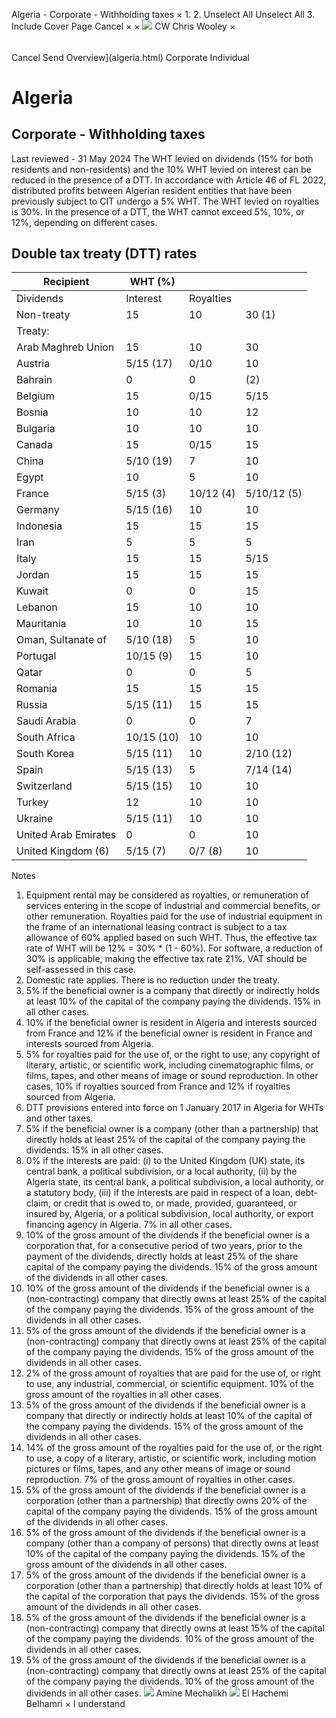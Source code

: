 Algeria - Corporate - Withholding taxes
×
1.
2.
Unselect All
Unselect All
3.
Include Cover Page
Cancel
×
×
![](-/media/world-wide-tax-summaries/attachments/global---chris-wooley.ashx%3Frev=ac5e5f3223b34096b1afc2a6009c7320&revision=ac5e5f32-23b3-4096-b1af-c2a6009c7320&hash=859B7ADC84DC2CBEC9760E9E6EE7DE6D0A8BFCDF)
CW
Chris Wooley
×
######
Cancel
Send
Overview](algeria.html)
Corporate
Individual
# Algeria
## Corporate - Withholding taxes
Last reviewed - 31 May 2024
The WHT levied on dividends (15% for both residents and non-residents) and the 10% WHT levied on interest can be reduced in the presence of a DTT.
In accordance with Article 46 of FL 2022, distributed profits between Algerian resident entities that have been previously subject to CIT undergo a 5% WHT.
The WHT levied on royalties is 30%. In the presence of a DTT, the WHT cannot exceed 5%, 10%, or 12%, depending on different cases.
## Double tax treaty (DTT) rates
| Recipient | WHT (%) | | |
| --- | --- | --- | --- |
| Dividends | Interest | Royalties |
| Non-treaty | 15 | 10 | 30 (1) |
| Treaty: |  |  |  |
| Arab Maghreb Union | 15 | 10 | 30 |
| Austria | 5/15 (17) | 0/10 | 10 |
| Bahrain | 0 | 0 | (2) |
| Belgium | 15 | 0/15 | 5/15 |
| Bosnia | 10 | 10 | 12 |
| Bulgaria | 10 | 10 | 10 |
| Canada | 15 | 0/15 | 15 |
| China | 5/10 (19) | 7 | 10 |
| Egypt | 10 | 5 | 10 |
| France | 5/15 (3) | 10/12 (4) | 5/10/12 (5) |
| Germany | 5/15 (16) | 10 | 10 |
| Indonesia | 15 | 15 | 15 |
| Iran | 5 | 5 | 5 |
| Italy | 15 | 15 | 5/15 |
| Jordan | 15 | 15 | 15 |
| Kuwait | 0 | 0 | 15 |
| Lebanon | 15 | 10 | 10 |
| Mauritania | 10 | 10 | 15 |
| Oman, Sultanate of | 5/10 (18) | 5 | 10 |
| Portugal | 10/15 (9) | 15 | 10 |
| Qatar | 0 | 0 | 5 |
| Romania | 15 | 15 | 15 |
| Russia | 5/15 (11) | 15 | 15 |
| Saudi Arabia | 0 | 0 | 7 |
| South Africa | 10/15 (10) | 10 | 10 |
| South Korea | 5/15 (11) | 10 | 2/10 (12) |
| Spain | 5/15 (13) | 5 | 7/14 (14) |
| Switzerland | 5/15 (15) | 10 | 10 |
| Turkey | 12 | 10 | 10 |
| Ukraine | 5/15 (11) | 10 | 10 |
| United Arab Emirates | 0 | 0 | 10 |
| United Kingdom (6) | 5/15 (7) | 0/7 (8) | 10 |
Notes
1. Equipment rental may be considered as royalties, or remuneration of services entering in the scope of industrial and commercial benefits, or other remuneration. Royalties paid for the use of industrial equipment in the frame of an international leasing contract is subject to a tax allowance of 60% applied based on such WHT. Thus, the effective tax rate of WHT will be 12% = 30% \* (1 - 60%). For software, a reduction of 30% is applicable, making the effective tax rate 21%. VAT should be self-assessed in this case.
2. Domestic rate applies. There is no reduction under the treaty.
3. 5% if the beneficial owner is a company that directly or indirectly holds at least 10% of the capital of the company paying the dividends. 15% in all other cases.
4. 10% if the beneficial owner is resident in Algeria and interests sourced from France and 12% if the beneficial owner is resident in France and interests sourced from Algeria.
5. 5% for royalties paid for the use of, or the right to use, any copyright of literary, artistic, or scientific work, including cinematographic films, or films, tapes, and other means of image or sound reproduction. In other cases, 10% if royalties sourced from France and 12% if royalties sourced from Algeria.
6. DTT provisions entered into force on 1 January 2017 in Algeria for WHTs and other taxes.
7. 5% if the beneficial owner is a company (other than a partnership) that directly holds at least 25% of the capital of the company paying the dividends. 15% in all other cases.
8. 0% if the interests are paid: (i) to the United Kingdom (UK) state, its central bank, a political subdivision, or a local authority, (ii) by the Algeria state, its central bank, a political subdivision, a local authority, or a statutory body, (iii) if the interests are paid in respect of a loan, debt-claim, or credit that is owed to, or made, provided, guaranteed, or insured by, Algeria, or a political subdivision, local authority, or export financing agency in Algeria. 7% in all other cases.
9. 10% of the gross amount of the dividends if the beneficial owner is a corporation that, for a consecutive period of two years, prior to the payment of the dividends, directly holds at least 25% of the share capital of the company paying the dividends. 15% of the gross amount of the dividends in all other cases.
10. 10% of the gross amount of the dividends if the beneficial owner is a (non-contracting) company that directly owns at least 25% of the capital of the company paying the dividends. 15% of the gross amount of the dividends in all other cases.
11. 5% of the gross amount of the dividends if the beneficial owner is a (non-contracting) company that directly owns at least 25% of the capital of the company paying the dividends. 15% of the gross amount of the dividends in all other cases.
12. 2% of the gross amount of royalties that are paid for the use of, or right to use, any industrial, commercial, or scientific equipment. 10% of the gross amount of the royalties in all other cases.
13. 5% of the gross amount of the dividends if the beneficial owner is a company that directly or indirectly holds at least 10% of the capital of the company paying the dividends. 15% of the gross amount of the dividends in all other cases.
14. 14% of the gross amount of the royalties paid for the use of, or the right to use, a copy of a literary, artistic, or scientific work, including motion pictures or films, tapes, and any other means of image or sound reproduction. 7% of the gross amount of royalties in other cases.
15. 5% of the gross amount of the dividends if the beneficial owner is a corporation (other than a partnership) that directly owns 20% of the capital of the company paying the dividends. 15% of the gross amount of the dividends in all other cases.
16. 5% of the gross amount of the dividends if the beneficial owner is a company (other than a company of persons) that directly owns at least 10% of the capital of the company paying the dividends. 15% of the gross amount of the dividends in all other cases.
17. 5% of the gross amount of the dividends if the beneficial owner is a corporation (other than a partnership) that directly holds at least 10% of the capital of the corporation that pays the dividends. 15% of the gross amount of the dividends in all other cases.
18. 5% of the gross amount of the dividends if the beneficial owner is a (non-contracting) company that directly owns at least 15% of the capital of the company paying the dividends. 10% of the gross amount of the dividends in all other cases.
19. 5% of the gross amount of the dividends if the beneficial owner is a (non-contracting) company that directly owns at least 25% of the capital of the company paying the dividends. 10% of the gross amount of the dividends in all other cases.
![](-/media/world-wide-tax-summaries/algeriaamine-mechalikhalgeria--amine-mechalikhjpg20230601100401057.ashx%3Frev=82c253c5d3a440bb90f025d21404b165&revision=82c253c5-d3a4-40bb-90f0-25d21404b165&hash=2B116F473DD01C48CB31AFB95BD5C816F318C61B)
Amine Mechalikh
![](-/media/world-wide-tax-summaries/attachments/algeria---el_hachemi_belhamri.ashx%3Frev=fe4e423b19b14c75ac70e78adc131cd0&revision=fe4e423b-19b1-4c75-ac70-e78adc131cd0&hash=D2F42E8B0B42B72DF8CE9CCB04505E546DE71121)
El Hachemi Belhamri
×
I understand